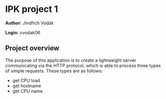 # IPK project 1

**Author:** Jindřich Vodák

**Login:** xvodak06

## Project overview

The purpose of this application is to create a lightweight server communicating via the HTTP protocol, which is able to process three types of simple requests. These types are as follows:

* get CPU load
* get hostname
* get CPU name